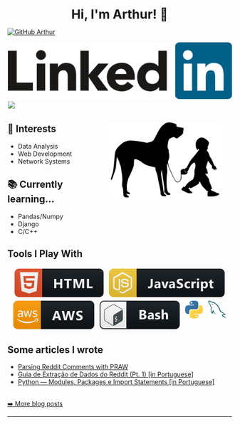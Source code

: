 <!--
MY README PROFILE
-->


<h1 align='center' style='margin:10px'>Hi, I'm Arthur! 👋</h1>

[![GitHub Arthur](https://img.shields.io/github/followers/arthurccavalcanti?label=follow&style=social)](https://github.com/arthurccavalcanti)
<div>
  <a target="_blank" href="https://www.linkedin.com/in/arthurccavalcanti"><img src="assets/linkedin.svg" style="width:70; background-color:white; padding:1px"></img>
  </a>
  <a target="_blank" href="https://medium.com/@arthurccavalcanti"><img src="assets/Medium_logo.svg" style="width:70; background-color:white; padding:1px; height:18"></img>
  </a>
</div>

<img style='margin:5%; margin-top:-70; margin-right:100; display:inline-bloc' align='right' src="assets/Boy-Walking-Dog.svg" width="250">


## 📅 Interests
- Data Analysis
- Web Development
- Network Systems

## 📚 Currently learning... 
- Pandas/Numpy
- Django
- C/C++

## Tools I Play With
<p align="center">
    <img src="assets/html.svg" alt="html" style="vertical-align:top; margin:4px">    
    <img src="assets/js.svg" alt="js" style="vertical-align:top; margin:4px">
    <img src="assets/aws.svg" alt="aws" style="vertical-align:top; margin:4px">
    <img src="assets/bash.svg" alt="bash" style="vertical-align:top; margin:4px">
    <img title="Python" alt="Python" src="assets/python.svg" width="40" height="40" style="vertical-align:down; margin:4px"/>
    <img title="MySQL" alt="MySQL" src="assets/mysql.svg" width="40" height="40" style="vertical-align:down; margin:4px"/>
</p>

<h2>Some articles I wrote</h2>
  <ul>
    <li><a href='https://medium.com/@arthurccavalcanti/parsing-reddit-comments-with-praw-f5d6aa221db3'>Parsing Reddit Comments with PRAW</a></li>
    <li><a href='https://medium.com/@arthurccavalcanti/guia-de-extra%C3%A7%C3%A3o-de-dados-do-reddit-pt-1-85a209882df4'>Guia de Extração de Dados do Reddit (Pt. 1) [in Portuguese]</a></li>
    <li><a href='https://medium.com/@arthurccavalcanti/python-modules-packages-e-import-statements-97bc19a724bd'>Python — Modules, Packages e Import Statements [in Portuguese]</a></li>
  </ul>
<br>
<a href="https://medium.com/@arthurccavalcanti">➡️ More blog posts</a>
<hr>












